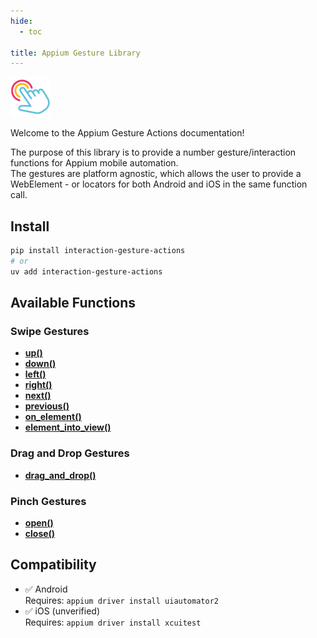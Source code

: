```yaml
---
hide:
  - toc

title: Appium Gesture Library
---
```

<style>
  .md-typeset h1 {
    display: none;
  }
</style>

<div style="text-align: left">
  <img src="assets/logo.png" style="max-width: 64px;" />
</div>

Welcome to the Appium Gesture Actions documentation!  

The purpose of this library is to provide a number gesture/interaction functions for Appium mobile automation.  
The gestures are platform agnostic, which allows the user to provide a WebElement - or locators for both Android and iOS in the same function call.  

## Install

``` bash
pip install interaction-gesture-actions
# or
uv add interaction-gesture-actions
```

## Available Functions

### Swipe Gestures

- [__up()__](./reference/swipe.md#interaction.gesture.swipe.SwipeGestures.up)
- [__down()__](./reference/swipe.md#interaction.gesture.swipe.SwipeGestures.down)
- [__left()__](./reference/swipe.md#interaction.gesture.swipe.SwipeGestures.left)
- [__right()__](./reference/swipe.md#interaction.gesture.swipe.SwipeGestures.right)
- [__next()__](./reference/swipe.md#interaction.gesture.swipe.SwipeGestures.next)
- [__previous()__](./reference/swipe.md#interaction.gesture.swipe.SwipeGestures.previous)
- [__on_element()__](./reference/swipe.md#interaction.gesture.swipe.SwipeGestures.on_element)
- [__element_into_view()__](./reference/swipe.md#interaction.gesture.swipe.SwipeGestures.element_into_view)

### Drag and Drop Gestures

- [__drag_and_drop()__](./reference/drag_and_drop.md#interaction.gesture.drag_and_drop.DragAndDropGestures.drag_and_drop)

### Pinch Gestures

- [__open()__](./reference/pinch.md#interaction.gesture.pinch.PinchGestures.open)
- [__close()__](./reference/pinch.md#interaction.gesture.pinch.PinchGestures.close)

## Compatibility

- ✅ Android  
  Requires: `appium driver install uiautomator2`
- ✅ iOS (unverified)  
  Requires: `appium driver install xcuitest`
